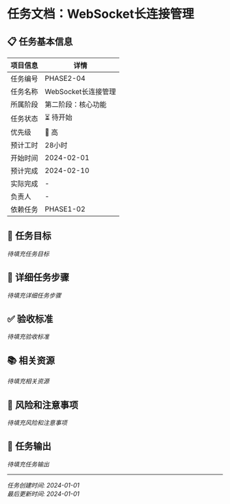 # 任务文档：WebSocket长连接管理

## 📋 任务基本信息

| 项目信息 | 详情 |
|---------|------|
| 任务编号 | PHASE2-04 |
| 任务名称 | WebSocket长连接管理 |
| 所属阶段 | 第二阶段：核心功能 |
| 任务状态 | ⏳ 待开始 |
| 优先级 | 🔴 高 |
| 预计工时 | 28小时 |
| 开始时间 | 2024-02-01 |
| 预计完成 | 2024-02-10 |
| 实际完成 | - |
| 负责人 | - |
| 依赖任务 | PHASE1-02 |

## 🎯 任务目标

*待填充任务目标*

## 📝 详细任务步骤

*待填充详细任务步骤*

## ✅ 验收标准

*待填充验收标准*

## 📚 相关资源

*待填充相关资源*

## 🚨 风险和注意事项

*待填充风险和注意事项*

## 📄 任务输出

*待填充任务输出*

---

*任务创建时间: 2024-01-01*  
*最后更新时间: 2024-01-01*